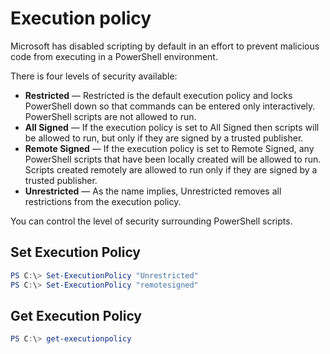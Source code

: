 # Execution policy

Microsoft has disabled scripting by default in an effort to prevent malicious code from executing in a PowerShell environment.

There is four levels of security available:

* **Restricted** — Restricted is the default execution policy and locks PowerShell down so that commands can be entered only interactively. PowerShell scripts are not allowed to run.
* **All Signed** — If the execution policy is set to All Signed then scripts will be allowed to run, but only if they are signed by a trusted publisher.
* **Remote Signed** — If the execution policy is set to Remote Signed, any PowerShell scripts that have been locally created will be allowed to run. Scripts created remotely are allowed to run only if they are signed by a trusted publisher.
* **Unrestricted** — As the name implies, Unrestricted removes all restrictions from the execution policy.

You can control the level of security surrounding PowerShell scripts.

## Set Execution Policy

```powershell
PS C:\> Set-ExecutionPolicy "Unrestricted"
PS C:\> Set-ExecutionPolicy "remotesigned"
```

## Get Execution Policy

```powershell
PS C:\> get-executionpolicy
```

